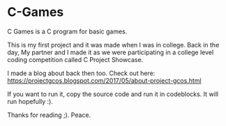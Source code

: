 # C-Games

C Games is a C program for basic games.

This is my first project and it was made when I was in college.
Back in the day, My partner and I made it as we were participating in a college level coding competition called C Project Showcase.

I made a blog about back then too.
Check out here: https://projectgcos.blogspot.com/2017/05/about-project-gcos.html

If you want to run it, copy the source code and run it in codeblocks. It will run hopefully :).

Thanks for reading ;).
Peace.
